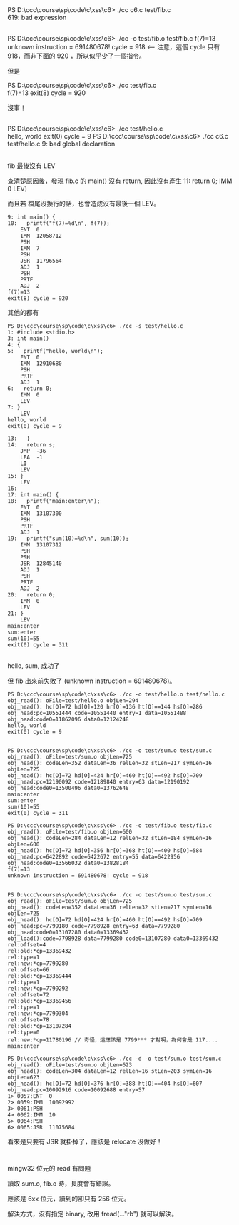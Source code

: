 ## 

PS D:\ccc\course\sp\code\c\xss\c6> ./cc c6.c test/fib.c   
619: bad expression

## 

PS D:\ccc\course\sp\code\c\xss\c6> ./cc -o test/fib.o test/fib.c
f(7)=13
unknown instruction = 691480678! cycle = 918   <-- 注意，這個 cycle 只有 918，而非下面的 920 ，所以似乎少了一個指令。


但是

PS D:\ccc\course\sp\code\c\xss\c6> ./cc test/fib.c   
f(7)=13
exit(8) cycle = 920

沒事！

## 

PS D:\ccc\course\sp\code\c\xss\c6> ./cc test/hello.c     
hello, world
exit(0) cycle = 9
PS D:\ccc\course\sp\code\c\xss\c6> ./cc c6.c test/hello.c
9: bad global declaration


## 

fib 最後沒有 LEV 

查清楚原因後，發現 fib.c 的 main() 沒有 return, 因此沒有產生
11:   return 0;
    IMM  0
    LEV)

而且若 檔尾沒換行的話，也會造成沒有最後一個 LEV。

```
9: int main() {
10:   printf("f(7)=%d\n", f(7));
    ENT  0
    IMM  12058712
    PSH
    IMM  7
    PSH
    JSR  11796564
    ADJ  1
    PSH
    PRTF
    ADJ  2
f(7)=13
exit(8) cycle = 920
```

其他的都有

```
PS D:\ccc\course\sp\code\c\xss\c6> ./cc -s test/hello.c
1: #include <stdio.h>
3: int main()
4: {
5:   printf("hello, world\n");
    ENT  0
    IMM  12910680
    PSH
    PRTF
    ADJ  1
6:   return 0;
    IMM  0
    LEV
7: }
    LEV
hello, world
exit(0) cycle = 9

13:   }
14:   return s;
    JMP  -36
    LEA  -1
    LI
    LEV
15: }
    LEV
16:
17: int main() {
18:   printf("main:enter\n");
    ENT  0
    IMM  13107300
    PSH
    PRTF
    ADJ  1
19:   printf("sum(10)=%d\n", sum(10));
    IMM  13107312
    PSH 
    PSH
    JSR  12845140
    ADJ  1 
    PSH
    PRTF
    ADJ  2
20:   return 0;
    IMM  0
    LEV
21: }
    LEV
main:enter
sum:enter
sum(10)=55
exit(0) cycle = 311
```

## 

hello, sum, 成功了

但 fib 出來前失敗了 (unknown instruction = 691480678)。

```
PS D:\ccc\course\sp\code\c\xss\c6> ./cc -o test/hello.o test/hello.c
obj_read(): oFile=test/hello.o objLen=294
obj_head(): hc[O]=72 hd[O]=120 hr[O]=136 ht[O]==144 hs[O]=286
obj_head:pc=10551444 code=10551440 entry=1 data=10551488
obj_head:code0=11862096 data0=12124248
hello, world
exit(0) cycle = 9


PS D:\ccc\course\sp\code\c\xss\c6> ./cc -o test/sum.o test/sum.c    
obj_read(): oFile=test/sum.o objLen=725
obj_head(): codeLen=352 dataLen=36 relLen=32 stLen=217 symLen=16 objLen=725
obj_head(): hc[O]=72 hd[O]=424 hr[O]=460 ht[O]==492 hs[O]=709
obj_head:pc=12190092 code=12189840 entry=63 data=12190192
obj_head:code0=13500496 data0=13762648
main:enter
sum:enter
sum(10)=55
exit(0) cycle = 311

PS D:\ccc\course\sp\code\c\xss\c6> ./cc -o test/fib.o test/fib.c   
obj_read(): oFile=test/fib.o objLen=600
obj_head(): codeLen=284 dataLen=12 relLen=32 stLen=184 symLen=16 objLen=600
obj_head(): hc[O]=72 hd[O]=356 hr[O]=368 ht[O]==400 hs[O]=584
obj_head:pc=6422892 code=6422672 entry=55 data=6422956
obj_head:code0=13566032 data0=13828184
f(7)=13
unknown instruction = 691480678! cycle = 918
```

## 

```
PS D:\ccc\course\sp\code\c\xss\c6> ./cc -o test/sum.o test/sum.c
obj_read(): oFile=test/sum.o objLen=725
obj_head(): codeLen=352 dataLen=36 relLen=32 stLen=217 symLen=16 objLen=725
obj_head(): hc[O]=72 hd[O]=424 hr[O]=460 ht[O]==492 hs[O]=709
obj_head:pc=7799180 code=7798928 entry=63 data=7799280
obj_head:code0=13107280 data0=13369432
obj_load():code=7798928 data=7799280 code0=13107280 data0=13369432
rel:offset=4
rel:old:*cp=13369432
rel:type=1
rel:new:*cp=7799280
rel:offset=66
rel:old:*cp=13369444
rel:type=1
rel:new:*cp=7799292
rel:offset=72
rel:old:*cp=13369456
rel:type=1
rel:new:*cp=7799304
rel:offset=78
rel:old:*cp=13107284
rel:type=0
rel:new:*cp=11780196 // 奇怪，這應該是 7799*** 才對啊，為何會是 117....
main:enter
```


```
PS D:\ccc\course\sp\code\c\xss\c6> ./cc -d -o test/sum.o test/sum.c
obj_read(): oFile=test/sum.o objLen=623
obj_head(): codeLen=304 dataLen=12 relLen=16 stLen=203 symLen=16 objLen=623
obj_head(): hc[O]=72 hd[O]=376 hr[O]=388 ht[O]==404 hs[O]=607
obj_head:pc=10092916 code=10092688 entry=57
1> 0057:ENT  0
2> 0059:IMM  10092992
3> 0061:PSH
4> 0062:IMM  10
5> 0064:PSH
6> 0065:JSR  11075684
```

看來是只要有 JSR 就掛掉了，應該是 relocate 沒做好！

# 

mingw32 位元的 read 有問題

讀取 sum.o, fib.o 時，長度會有錯誤。

應該是 6xx 位元，讀到的卻只有 256 位元。

解決方式，沒有指定 binary, 改用 fread(..."rb") 就可以解決。

